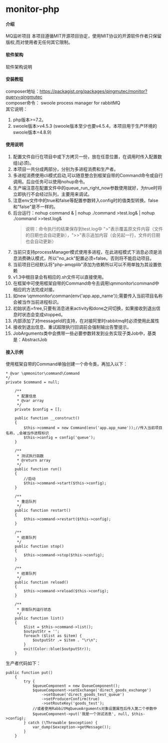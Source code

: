 # monitor-php

#### 介绍
MQ监听项目
本项目遵循MIT开源项目协定，使用MIT协议的开源软件作者只保留版权,而对使用者无任何其它限制。

#### 软件架构
软件架构说明


#### 安装教程

composer地址：https://packagist.org/packages/qingmutec/monitor?query=qingmutec <br/>
composer命令： swoole process manager for rabbitMQ <br/>
其它说明：
1. php版本>=7.2。
2. swoole版本>v4.5.3 (swoole版本至少也要v4.5.4，本项目用于生产环境的swoole版本=4.8.9)

#### 使用说明

1.  配置文件自行在项目中或下方拷贝一份，放在任意位置，在调用时传入配置数组(必须)。
2.  本项目一共分成两部分，分别为多进程消费和生产者。
3.  多进程消费使用cli模式启动,可以随意整合到框架自带的Command命令或自行调用。后台任务可以使用nohup命令。
4.  生产端注意在配置文件中的queue_run_right_now参数使用就好，为true时将立即执行不会经过队列，主要用来调试。
5.  注意env文件中的true和false等配置参数转入config时的值类型转换。false和"false"是不一样的。
6.  后台运行：nohup command &   | nohup ./command >test.log&   |  nohup ./command >>test.log&
    > 说明：命令执行的结果保存到test.log中 ">"表示覆盖原文件内容（文件的日期也会自动更新），">>"表示追加内容（会另起一行，文件的日期也会自动更新）
7.  当前只支持processManager模式使用多进程，在此进程模式下消息必须是消息消费确认模式，所以"no_ack"配置必须=false。否则将不能启动项目。
8.  当前项目已经默认将"php-amqplib"添加为依赖所以可以不用单独为其设置依赖
9.  v1.3中根目录会有相应的.sh文件可以直接使用。
10. 在框架中可使用框架自带的Command命令去调用\qmmonitor\command中相应的方法完成对接。
11. 如new \qmmonitor\comman(env('app.app_name'));需要传入当前项目名称会被当作当前进程标识。
12. 初始状态=free,只要有消息进来activity和done之间切换，如果接收到退出信息时状态会变成stopped。
13. 内部添加了对messageId的支持，在对接阿里时rabbitmq时必须使用此属性
14. 接收到退出信息、重试超限执行回调前会强制输出告警提示。
15. JobArguments类中会携带一些必要参数转发到业务实现子类Job中，基类是：AbstractJob

#### 接入示例

使用框架自带的Command单独创建一个命令类，再加入以下：
```    /**
* @var \qmmonitor\command\Command
*/
private $command = null;

    /**
     * 配置信息
     * @var array
     */
    private $config = [];

    public function __construct()
    {
        $this->command = new Command(env('app.app_name'));//传入当前项目名称，,会被当作进程标识
        $this->config = config('queue');
    }

    /**
     * 测试执行函数
     * @return array
     */
    public function run()
    {
        //启动
        $this->command->start($this->config);
    }

    /**
     * 重启队列
     */
    public function restart()
    {
        $this->command->restart($this->config);
    }

    /**
     * 结束队列
     */
    public function stop()
    {
        $this->command->stop($this->config);
    }
    
    /**
     * 结束队列
     */
    public function reload()
    {
        $this->command->reload($this->config);
    }

    /**
     * 获取队列运行状态
     */
    public function list()
    {
        $list = $this->command->list();
        $outputStr = '';
        foreach ($list as $item) {
            $outputStr .= $item . "\r\n";
        }
        exit(Color::blue($outputStr));
    }
```
生产者代码如下：
```
public function put()
    {
        try {
            $queueComponent = new QueueComponent();
            $queueComponent->setExchange('direct_goods_exchange')
                ->setQueue('direct_goods_test_queue')
                ->setProducerConfirm(true)
                ->setRouteKey('goods_test');
            //或者使用RabbitMqQueueArguments对象设置属性后传入第二个参数中
            $queueComponent->put('我是一个测试消息', null, $this->config);
        } catch (\Throwable $exception) {
            var_dump($exception->getMessage());
        }
    }
```
    

